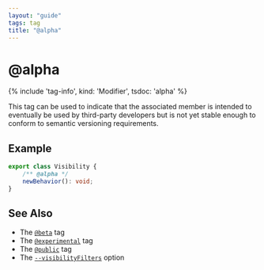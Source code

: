 ```yaml
---
layout: "guide"
tags: tag
title: "@alpha"
---
```


# @alpha

{% include 'tag-info', kind: 'Modifier', tsdoc: 'alpha' %}

This tag can be used to indicate that the associated member is intended to eventually be used by third-party
developers but is not yet stable enough to conform to semantic versioning requirements.

## Example

```ts
export class Visibility {
    /** @alpha */
    newBehavior(): void;
}
```

## See Also

-   The [`@beta`](/tags/beta/) tag
-   The [`@experimental`](/tags/experimental/) tag
-   The [`@public`](/tags/public/) tag
-   The [`--visibilityFilters`](/guides/options/#visibilityfilters) option
